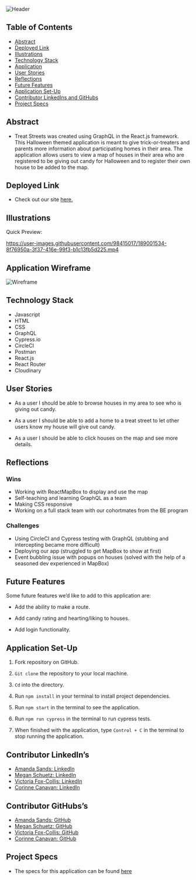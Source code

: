 ![Header](https://user-images.githubusercontent.com/98415017/188760792-2b0a5ae9-1934-4d98-ba0e-0d0bd7e84b6a.png)


## Table of Contents

- [Abstract](#abstract)
- [Deployed Link](#deployed-link)
- [Illustrations](#illustrations)
- [Technology Stack](#technology-stack)
- [Application](#application-wireframe)
- [User Stories](#user-stories)
- [Reflections](#reflections)
- [Future Features](#future-features)
- [Application Set-Up](#application-set-up)
- [Contributor LinkedIns and GitHubs](#contributor-linkedins)
- [Project Specs](#project-specs)

## Abstract

- Treat Streets was created using GraphQL in the React.js framework. This Halloween themed application is meant to give trick-or-treaters and parents more information about participating homes in their area. The application allows users to view a map of houses in their area who are registered to be giving out candy for Halloween and to register their own house to be added to the map.  

## Deployed Link

- Check out our site [here.](https://treat-streets-fe.herokuapp.com/)

## Illustrations

Quick Preview:


https://user-images.githubusercontent.com/98415017/189001534-8f76950a-3f37-416e-99f3-b1c13fb5d225.mp4



## Application Wireframe 

![Wireframe](https://user-images.githubusercontent.com/98415017/188725106-d7782d01-4041-4006-8dc7-846b190c41de.png)

## Technology Stack

- Javascript
- HTML
- CSS
- GraphQL
- Cypress.io
- CircleCI
- Postman
- React.js
- React Router
- Cloudinary


## User Stories

- As a user I should be able to browse houses in my area to see who is giving out candy. 

- As a user I should be able to add a home to a treat street to let other users know my house will give out candy. 

- As a user I should be able to click houses on the map and see more details. 

## Reflections

### Wins
- Working with ReactMapBox to display and use the map
- Self-teaching and learning GraphQL as a team
- Making CSS responsive
- Working on a full stack team with our cohortmates from the BE program

### Challenges 
- Using CircleCI and Cypress testing with GraphQL (stubbing and intercepting became more difficult)
- Deploying our app (struggled to get MapBox to show at first)
- Event bubbling issue with popups on houses (solved with the help of a seasoned dev experienced in MapBox)

## Future Features

Some future features we’d like to add to this application are:

- Add the ability to make a route.

- Add candy rating and hearting/liking to houses.

- Add login functionality.

## Application Set-Up

1. Fork repository on GitHub.

2. `Git clone` the repository to your local machine.

4. `Cd` into the directory.

5. Run `npm install` in your terminal to install project dependencies.

6. Run `npm start` in the terminal to see the application. 

7. Run `npm run cypress` in the terminal  to run cypress tests. 

8. When finished with the application, type `Control + C` in the terminal to stop running the application. 

## Contributor LinkedIn’s

- [Amanda Sands: LinkedIn](https://www.linkedin.com/in/amanda-sands1/)      
- [Megan Schuetz: LinkedIn](https://www.linkedin.com/in/megan-schuetz/)     
- [Victoria Fox-Collis: LinkedIn](https://www.linkedin.com/in/victoria-fox-collis/)    
- [Corinne Canavan: LinkedIn](https://www.linkedin.com/in/corinnecanavan/)     

## Contributor GitHubs’s

- [Amanda Sands: GitHub](https://github.com/ASands17)       
- [Megan Schuetz: GitHub](https://github.com/megschuetz)       
- [Victoria Fox-Collis: GitHub](https://github.com/VictoriaFC)     
- [Corinne Canavan: GitHub](https://github.com/CorCanavan)      

## Project Specs

- The specs for this application can be found 
[here](https://mod4.turing.edu/projects/capstone/expectations.html)
